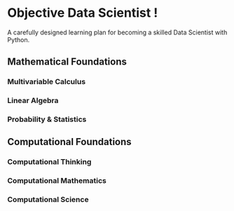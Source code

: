 # Objective Data Scientist !

A carefully designed learning plan for becoming a skilled Data Scientist with Python.

## Mathematical Foundations

### Multivariable Calculus

### Linear Algebra

### Probability & Statistics


## Computational Foundations

### Computational Thinking

### Computational Mathematics

### Computational Science

